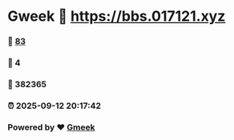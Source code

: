 # Gweek :link: https://bbs.017121.xyz 
### :page_facing_up: [83](https://bbs.017121.xyz/tag.html) 
### :speech_balloon: 4 
### :hibiscus: 382365 
### :alarm_clock: 2025-09-12 20:17:42 
### Powered by :heart: [Gmeek](https://github.com/Meekdai/Gmeek)
